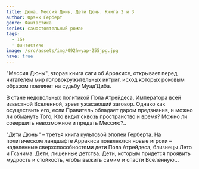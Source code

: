 ```yaml
---
title: Дюна. Мессия Дюны, Дети Дюны. Книга 2 и 3
author: Фрэнк Герберт
genre: Фантастика
series: самостоятельный роман
tags:
  - 16+
  - фантастика
image: /src/assets/img/092hwyap-255jpg.jpg
have: true
---
```

"Мессия Дюны", вторая книга саги об Арракисе, открывает перед читателем мир головокружительных интриг, исход которых роковым образом повлияет на судьбу Муад’Диба.

В стане недовольных политикой Пола Атрейдеса, Императора всей известной Вселенной, зреет ужасающий заговор. Однако как осуществить его, если Правитель обладает даром предзнания, и можно ли обмануть Того, Кто видит сквозь пространство и время? Можно ли совершить невозможное и предать Мессию?..

"Дети Дюны" – третья книга культовой эпопеи Герберта. На политическом ландшафте Арракиса появляются новые игроки – наделенные сверхспособностями дети Пола Атрейдеса, близнецы Лето и Гханима. Дети, лишенные детства. Дети, которым придется проявить мудрость и стойкость, чтобы выжить самим и спасти Вселенную…
